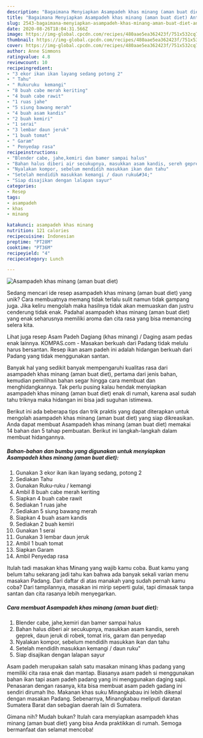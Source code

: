 ```yaml
---
description: "Bagaimana Menyiapkan Asampadeh khas minang (aman buat diet) Anti Gagal"
title: "Bagaimana Menyiapkan Asampadeh khas minang (aman buat diet) Anti Gagal"
slug: 2543-bagaimana-menyiapkan-asampadeh-khas-minang-aman-buat-diet-anti-gagal
date: 2020-08-26T18:04:31.566Z
image: https://img-global.cpcdn.com/recipes/480aae5ea362423f/751x532cq70/asampadeh-khas-minang-aman-buat-diet-foto-resep-utama.jpg
thumbnail: https://img-global.cpcdn.com/recipes/480aae5ea362423f/751x532cq70/asampadeh-khas-minang-aman-buat-diet-foto-resep-utama.jpg
cover: https://img-global.cpcdn.com/recipes/480aae5ea362423f/751x532cq70/asampadeh-khas-minang-aman-buat-diet-foto-resep-utama.jpg
author: Anne Simmons
ratingvalue: 4.8
reviewcount: 10
recipeingredient:
- "3 ekor ikan ikan layang sedang potong 2"
- " Tahu"
- " Rukuruku  kemangi"
- "8 buah cabe merah keriting"
- "4 buah cabe rawit"
- "1 ruas jahe"
- "5 siung bawang merah"
- "4 buah asam kandis"
- "2 buah kemiri"
- "1 serai"
- "3 lembar daun jeruk"
- "1 buah tomat"
- " Garam"
- " Penyedap rasa"
recipeinstructions:
- "Blender cabe, jahe,kemiri dan bamer sampai halus"
- "Bahan halus diberi air secukupnya, masukkan asam kandis, sereh geprek, daun jeruk di robek, tomat iris, garam dan penyedap"
- "Nyalakan kompor, sebelum mendidih masukkan ikan dan tahu"
- "Setelah mendidih masukkan kemangi / daun ruku&#34;"
- "Siap disajikan dengan lalapan sayur"
categories:
- Resep
tags:
- asampadeh
- khas
- minang

katakunci: asampadeh khas minang 
nutrition: 121 calories
recipecuisine: Indonesian
preptime: "PT28M"
cooktime: "PT36M"
recipeyield: "4"
recipecategory: Lunch

---
```



![Asampadeh khas minang (aman buat diet)](https://img-global.cpcdn.com/recipes/480aae5ea362423f/751x532cq70/asampadeh-khas-minang-aman-buat-diet-foto-resep-utama.jpg)

Sedang mencari ide resep asampadeh khas minang (aman buat diet) yang unik? Cara membuatnya memang tidak terlalu sulit namun tidak gampang juga. Jika keliru mengolah maka hasilnya tidak akan memuaskan dan justru cenderung tidak enak. Padahal asampadeh khas minang (aman buat diet) yang enak seharusnya memiliki aroma dan cita rasa yang bisa memancing selera kita.

Lihat juga resep Asam Padeh Dagiang (khas minang) / Daging asam pedas enak lainnya. KOMPAS.com - Masakan berkuah dari Padang tidak melulu harus bersantan. Resep ikan asam padeh ini adalah hidangan berkuah dari Padang yang tidak menggunakan santan.

Banyak hal yang sedikit banyak mempengaruhi kualitas rasa dari asampadeh khas minang (aman buat diet), pertama dari jenis bahan, kemudian pemilihan bahan segar hingga cara membuat dan menghidangkannya. Tak perlu pusing kalau hendak menyiapkan asampadeh khas minang (aman buat diet) enak di rumah, karena asal sudah tahu triknya maka hidangan ini bisa jadi suguhan istimewa.


Berikut ini ada beberapa tips dan trik praktis yang dapat diterapkan untuk mengolah asampadeh khas minang (aman buat diet) yang siap dikreasikan. Anda dapat membuat Asampadeh khas minang (aman buat diet) memakai 14 bahan dan 5 tahap pembuatan. Berikut ini langkah-langkah dalam membuat hidangannya.

<!--inarticleads1-->

##### Bahan-bahan dan bumbu yang digunakan untuk menyiapkan Asampadeh khas minang (aman buat diet):

1. Gunakan 3 ekor ikan ikan layang sedang, potong 2
1. Sediakan  Tahu
1. Gunakan  Ruku-ruku / kemangi
1. Ambil 8 buah cabe merah keriting
1. Siapkan 4 buah cabe rawit
1. Sediakan 1 ruas jahe
1. Sediakan 5 siung bawang merah
1. Siapkan 4 buah asam kandis
1. Sediakan 2 buah kemiri
1. Gunakan 1 serai
1. Gunakan 3 lembar daun jeruk
1. Ambil 1 buah tomat
1. Siapkan  Garam
1. Ambil  Penyedap rasa


Itulah tadi masakan khas Minang yang wajib kamu coba. Buat kamu yang belum tahu sekarang jadi tahu kan bahwa ada banyak sekali varian menu masakan Padang. Dari daftar di atas manakah yang sudah pernah kamu coba? Dari tampilannya, masakan ini mirip seperti gulai, tapi dimasak tanpa santan dan cita rasanya lebih menyegarkan. 

<!--inarticleads2-->

##### Cara membuat Asampadeh khas minang (aman buat diet):

1. Blender cabe, jahe,kemiri dan bamer sampai halus
1. Bahan halus diberi air secukupnya, masukkan asam kandis, sereh geprek, daun jeruk di robek, tomat iris, garam dan penyedap
1. Nyalakan kompor, sebelum mendidih masukkan ikan dan tahu
1. Setelah mendidih masukkan kemangi / daun ruku&#34;
1. Siap disajikan dengan lalapan sayur


Asam padeh merupakan salah satu masakan minang khas padang yang memiliki cita rasa enak dan mantap. Biasanya asam padeh si menggunakan bahan ikan tapi asam padeh padang yang ini menggunakan daging sapi. Penasaran dengan rasanya, kita bisa membuat asam padeh gadang ini sendiri dirumah lho. Makanan khas suku Minangkabau ini lebih dikenal dengan masakan Padang. Sebenarnya, Minangkabau meliputi daratan Sumatera Barat dan sebagian daerah lain di Sumatera. 

Gimana nih? Mudah bukan? Itulah cara menyiapkan asampadeh khas minang (aman buat diet) yang bisa Anda praktikkan di rumah. Semoga bermanfaat dan selamat mencoba!
